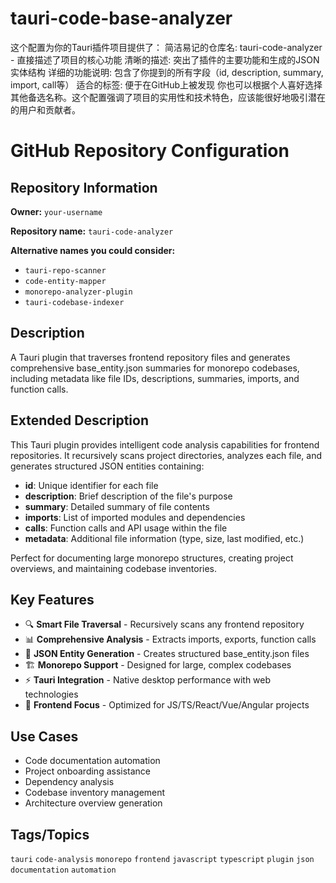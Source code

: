 # tauri-code-base-analyzer
这个配置为你的Tauri插件项目提供了：  简洁易记的仓库名: tauri-code-analyzer - 直接描述了项目的核心功能 清晰的描述: 突出了插件的主要功能和生成的JSON实体结构 详细的功能说明: 包含了你提到的所有字段（id, description, summary, import, call等） 适合的标签: 便于在GitHub上被发现  你也可以根据个人喜好选择其他备选名称。这个配置强调了项目的实用性和技术特色，应该能很好地吸引潜在的用户和贡献者。


# GitHub Repository Configuration

## Repository Information

**Owner:** `your-username`

**Repository name:** `tauri-code-analyzer`

**Alternative names you could consider:**
- `tauri-repo-scanner`
- `code-entity-mapper`
- `monorepo-analyzer-plugin`
- `tauri-codebase-indexer`

## Description

A Tauri plugin that traverses frontend repository files and generates comprehensive base_entity.json summaries for monorepo codebases, including metadata like file IDs, descriptions, summaries, imports, and function calls.

## Extended Description

This Tauri plugin provides intelligent code analysis capabilities for frontend repositories. It recursively scans project directories, analyzes each file, and generates structured JSON entities containing:

- **id**: Unique identifier for each file
- **description**: Brief description of the file's purpose
- **summary**: Detailed summary of file contents
- **imports**: List of imported modules and dependencies  
- **calls**: Function calls and API usage within the file
- **metadata**: Additional file information (type, size, last modified, etc.)

Perfect for documenting large monorepo structures, creating project overviews, and maintaining codebase inventories.

## Key Features

- 🔍 **Smart File Traversal** - Recursively scans any frontend repository
- 📊 **Comprehensive Analysis** - Extracts imports, exports, function calls
- 📝 **JSON Entity Generation** - Creates structured base_entity.json files
- 🏗️ **Monorepo Support** - Designed for large, complex codebases
- ⚡ **Tauri Integration** - Native desktop performance with web technologies
- 🎯 **Frontend Focus** - Optimized for JS/TS/React/Vue/Angular projects

## Use Cases

- Code documentation automation
- Project onboarding assistance  
- Dependency analysis
- Codebase inventory management
- Architecture overview generation

## Tags/Topics

`tauri` `code-analysis` `monorepo` `frontend` `javascript` `typescript` `plugin` `json` `documentation` `automation`
